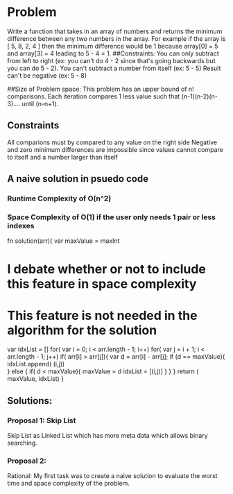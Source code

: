 
# Problem

Write a function that takes in an array of numbers and returns the minimum difference between any two numbers in the array.
For example if the array is [ 5, 8, 2, 4 ] then the minimum difference would be 1 because array[0] = 5 and array[3] = 4 leading to 5 - 4 = 1.
##Constraints:
You can only subtract from left to right (ex: you can't do 4 - 2 since that's going backwards but you can do 5 - 2).
You can't subtract a number from itself (ex: 5 - 5)
Result can't be negative (ex: 5 - 8)

##Size of Problem space:
This problem has an upper bound of n! comparisons. Each iteration compares 1 less value such that (n-1)(n-2)(n-3).... until (n-n+1).

## Constraints
All comparions must by compared to any value on the right side
Negative and zero minimum differences are impossible since values cannot compare to itself and a number larger than itself


## A naive solution in psuedo code
### Runtime Complexity of O(n^2)
### Space Complexity of O(1) if the user only needs 1 pair or less indexes 
fn solution(arr){
   var maxValue = maxInt
   # I debate whether or not to include this feature in space complexity
   # This feature is not needed in the algorithm for the solution
   var idxList = [] 
   for( var i = 0; i < arr.length - 1; i++)
     for( var j = i + 1; i < arr.length - 1; j++)
        if( arr[i] > arr[j]){
            var d = arr[i] - arr[j];
            if (d == maxValue){
               idxList.append( (i,j))  
            } else {
              if( d < maxValue){
                 maxValue = d
                 idxList = [(i,j)]
              }
            }
        }
    return ( maxValue, idxList)
}

## Solutions:
### Proposal 1: Skip List
Skip List as Linked List which has more meta data which allows binary searching.


### Proposal 2:

Rational:
My first task was to create a naive solution to evaluate the worst time and space complexity of the problem. 
